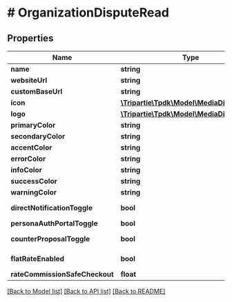 # # OrganizationDisputeRead

## Properties

Name | Type | Description | Notes
------------ | ------------- | ------------- | -------------
**name** | **string** |  | [optional]
**websiteUrl** | **string** |  | [optional]
**customBaseUrl** | **string** |  | [optional]
**icon** | [**\Tripartie\Tpdk\Model\MediaDisputeRead**](MediaDisputeRead.md) |  | [optional]
**logo** | [**\Tripartie\Tpdk\Model\MediaDisputeRead**](MediaDisputeRead.md) |  | [optional]
**primaryColor** | **string** |  | [optional]
**secondaryColor** | **string** |  | [optional]
**accentColor** | **string** |  | [optional]
**errorColor** | **string** |  | [optional]
**infoColor** | **string** |  | [optional]
**successColor** | **string** |  | [optional]
**warningColor** | **string** |  | [optional]
**directNotificationToggle** | **bool** |  | [default to true]
**personaAuthPortalToggle** | **bool** |  |
**counterProposalToggle** | **bool** |  | [default to true]
**flatRateEnabled** | **bool** |  | [optional] [readonly]
**rateCommissionSafeCheckout** | **float** |  |

[[Back to Model list]](../../README.md#models) [[Back to API list]](../../README.md#endpoints) [[Back to README]](../../README.md)
